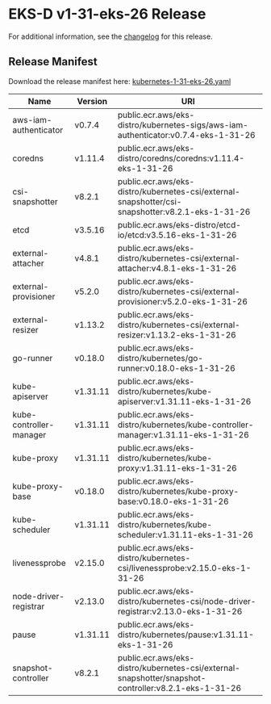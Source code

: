 # EKS-D v1-31-eks-26 Release

For additional information, see the [changelog](CHANGELOG-v1-31-eks-26.md) for this release.

## Release Manifest

Download the release manifest here: [kubernetes-1-31-eks-26.yaml](https://distro.eks.amazonaws.com/kubernetes-1-31/kubernetes-1-31-eks-26.yaml)

| Name | Version | URI |
|------|---------|-----|
| aws-iam-authenticator | v0.7.4 | public.ecr.aws/eks-distro/kubernetes-sigs/aws-iam-authenticator:v0.7.4-eks-1-31-26 |
| coredns | v1.11.4 | public.ecr.aws/eks-distro/coredns/coredns:v1.11.4-eks-1-31-26 |
| csi-snapshotter | v8.2.1 | public.ecr.aws/eks-distro/kubernetes-csi/external-snapshotter/csi-snapshotter:v8.2.1-eks-1-31-26 |
| etcd | v3.5.16 | public.ecr.aws/eks-distro/etcd-io/etcd:v3.5.16-eks-1-31-26 |
| external-attacher | v4.8.1 | public.ecr.aws/eks-distro/kubernetes-csi/external-attacher:v4.8.1-eks-1-31-26 |
| external-provisioner | v5.2.0 | public.ecr.aws/eks-distro/kubernetes-csi/external-provisioner:v5.2.0-eks-1-31-26 |
| external-resizer | v1.13.2 | public.ecr.aws/eks-distro/kubernetes-csi/external-resizer:v1.13.2-eks-1-31-26 |
| go-runner | v0.18.0 | public.ecr.aws/eks-distro/kubernetes/go-runner:v0.18.0-eks-1-31-26 |
| kube-apiserver | v1.31.11 | public.ecr.aws/eks-distro/kubernetes/kube-apiserver:v1.31.11-eks-1-31-26 |
| kube-controller-manager | v1.31.11 | public.ecr.aws/eks-distro/kubernetes/kube-controller-manager:v1.31.11-eks-1-31-26 |
| kube-proxy | v1.31.11 | public.ecr.aws/eks-distro/kubernetes/kube-proxy:v1.31.11-eks-1-31-26 |
| kube-proxy-base | v0.18.0 | public.ecr.aws/eks-distro/kubernetes/kube-proxy-base:v0.18.0-eks-1-31-26 |
| kube-scheduler | v1.31.11 | public.ecr.aws/eks-distro/kubernetes/kube-scheduler:v1.31.11-eks-1-31-26 |
| livenessprobe | v2.15.0 | public.ecr.aws/eks-distro/kubernetes-csi/livenessprobe:v2.15.0-eks-1-31-26 |
| node-driver-registrar | v2.13.0 | public.ecr.aws/eks-distro/kubernetes-csi/node-driver-registrar:v2.13.0-eks-1-31-26 |
| pause | v1.31.11 | public.ecr.aws/eks-distro/kubernetes/pause:v1.31.11-eks-1-31-26 |
| snapshot-controller | v8.2.1 | public.ecr.aws/eks-distro/kubernetes-csi/external-snapshotter/snapshot-controller:v8.2.1-eks-1-31-26 |
